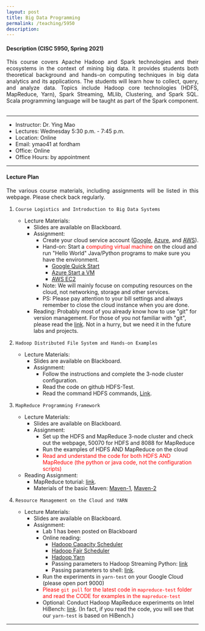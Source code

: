 ```yaml
---
layout: post
title: Big Data Programming
permalink: /teaching/5950
description:
---
```



#### Description (CISC 5950, Spring 2021)

<div style="text-align: justify">
This course covers Apache Hadoop and Spark technologies and their ecosystems in the context of mining big data. It provides students both theoretical background and hands-on computing techniques in big data analytics and its applications. The students will learn how to collect, query, and analyze data. Topics include Hadoop core technologies (HDFS, MapReduce, Yarn), Spark Streaming, MLlib, Clustering, and Spark SQL. Scala programming language will be taught as part of the Spark component.
<br>
<br>
</div>


 ---

- Instructor: Dr. Ying Mao
- Lectures: Wednesday 5:30 p.m. - 7:45 p.m.
- Location: Online
- Email: ymao41 at fordham
- Office: Online
- Office Hours: by appointment

---

#### Lecture Plan

<div style="text-align: justify">

The various course materials, including assignments will be listed in this webpage.
Please check back regularly.

</div>

1. `Course Logistics and Introduction to Big Data Systems`
	- Lecture Materials:
		- Slides are available on Blackboard.
		- Assignment:
			- Create your cloud service account ([Google](https://cloud.google.com/free/), [Azure](https://azure.microsoft.com/en-us/free/), and [AWS](https://aws.amazon.com/free/)).
			- Hand-on: Start a <span style="color:red"> computing virtual machine </span> on the cloud and run "Hello World" Java/Python programs to make sure you have the environment.
				- [Google Quick Start](https://cloud.google.com/compute/docs/quickstart-linux)
				- [Azure Start a VM](https://docs.microsoft.com/en-us/azure/virtual-machines/linux/quick-create-portal)
				- [AWS EC2](https://aws.amazon.com/getting-started/tutorials/launch-a-virtual-machine/)
			- Note: We will mainly focuse on computing resources on the cloud, not networking, storage and other services.
			- PS: Please pay attention to your bill settings and always remember to close the cloud instance when you are done.
		- Reading: Probably most of you already know how to use "git" for version management. For those of you not familiar with "git", please read the [link](https://git-scm.com/docs/gittutorial). Not in a hurry, but we need it in the future labs and projects. <br>

2. `Hadoop Distributed File System and Hands-on Examples`
	- Lecture Materials:
		- Slides are available on Blackboard.
		- Assignment:
			- Follow the instructions and complete the 3-node cluster configuration.
			- Read the code on github HDFS-Test.
			- Read the command HDFS commands, [Link](https://data-flair.training/blogs/top-hadoop-hdfs-commands-tutorial/). <br>

3. `MapReduce Programming Framework`
	- Lecture Materials:
  		- Slides are available on Blackboard.
  		- Assignment:
  			- Set up the HDFS and MapReduce 3-node cluster and check out the webpage, 50070 for HDFS and 8088 for MapReduce
  			- Run the examples of HDFS AND MapReduce on the cloud
  			- <span style="color:red"> Read and understand the code for both HDFS AND MapReduce (the python or java code, not the configuration scripts) </span>
  	- Reading Assignment:
  		- MapReduce toturial: [link](https://hadoop.apache.org/docs/stable/hadoop-mapreduce-client/hadoop-mapreduce-client-core/MapReduceTutorial.html).
  		- Materials of the basic Maven: [Maven-1](https://maven.apache.org/what-is-maven.html), [Maven-2](https://maven.apache.org/guides/getting-started/maven-in-five-minutes.html)<br>

4. `Resource Management on the Cloud and YARN`
	- Lecture Materials:
  		- Slides are available on Blackboard.
  		- Assignment:
  			- Lab 1 has been posted on Blackboard
  			- Online reading:
  				- [Hadoop Capacity Scheduler](https://hadoop.apache.org/docs/current/hadoop-yarn/hadoop-yarn-site/CapacityScheduler.html)
  				- [Hadoop Fair Scheduler](https://hadoop.apache.org/docs/current/hadoop-yarn/hadoop-yarn-site/FairScheduler.html)
  				- [Hadoop Yarn](https://hadoop.apache.org/docs/current/hadoop-yarn/hadoop-yarn-site/YARN.html)
  				- Passing parameters to Hadoop Streaming Python: [link](http://www.tnoda.com/blog/2013-11-23)
  				- Passing parameters to shell: [link](https://www.lifewire.com/pass-arguments-to-bash-script-2200571).
  			- Run the experiments in `yarn-test` on your Google Cloud (please open port 9000)
  			- <span style="color:red"> Please `git pull` for the latest code in `mapreduce-test` folder and read the CODE for examples in the `mapreduce-test`</span>
  			- Optional: Conduct Hadoop MapReduce experiments on Intel HiBench: [link](https://github.com/intel-hadoop/HiBench). (In fact, if you read the code, you will see that our `yarn-test` is based on HiBench.)<br>





----

